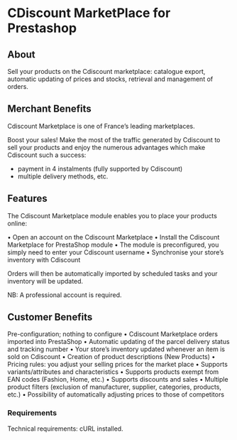 # CDiscount MarketPlace for Prestashop

## About

Sell your products on the Cdiscount marketplace: catalogue export, automatic updating of prices and stocks, retrieval and management of orders.

## Merchant Benefits

Cdiscount Marketplace is one of France’s leading marketplaces.

Boost your sales! Make the most of the traffic generated by Cdiscount to sell your products and enjoy the numerous advantages which make Cdiscount such a success:
- payment in 4 instalments (fully supported by Cdiscount)
- multiple delivery methods, etc.


## Features

The Cdiscount Marketplace module enables you to place your products online:

• Open an account on the Cdiscount Marketplace
• Install the Cdiscount Marketplace for PrestaShop module
• The module is preconfigured, you simply need to enter your Cdiscount username
• Synchronise your store’s inventory with Cdiscount

Orders will then be automatically imported by scheduled tasks and your inventory will be updated.

NB: A professional account is required.

## Customer Benefits

Pre-configuration; nothing to configure
• Cdiscount Marketplace orders imported into PrestaShop
• Automatic updating of the parcel delivery status and tracking number
• Your store’s inventory updated whenever an item is sold on Cdiscount
• Creation of product descriptions (New Products)
• Pricing rules: you adjust your selling prices for the market place
• Supports variants/attributes and characteristics
• Supports products exempt from EAN codes (Fashion, Home, etc.)
• Supports discounts and sales
• Multiple product filters (exclusion of manufacturer, supplier, categories, products, etc.)
• Possibility of automatically adjusting prices to those of competitors 

### Requirements

Technical requirements: cURL installed.